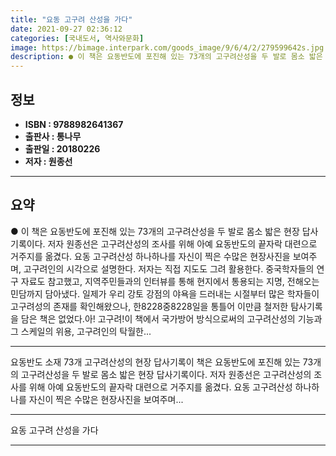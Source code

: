```yaml
---
title: "요동 고구려 산성을 가다"
date: 2021-09-27 02:36:12
categories: [국내도서, 역사와문화]
image: https://bimage.interpark.com/goods_image/9/6/4/2/279599642s.jpg
description: ● 이 책은 요동반도에 포진해 있는 73개의 고구려산성을 두 발로 몸소 밟은 현장 답사기록이다. 저자 원종선은 고구려산성의 조사를 위해 아예 요동반도의 끝자락 대련으로 거주지를 옮겼다. 요동 고구려산성 하나하나를 자신이 찍은 수많은 현장사진을 보여주며, 고구려인의 시각으로 설명한다.
---
```


## **정보**

- **ISBN : 9788982641367**
- **출판사 : 통나무**
- **출판일 : 20180226**
- **저자 : 원종선**

------



## **요약**

●  이 책은 요동반도에 포진해 있는 73개의 고구려산성을 두 발로 몸소 밟은 현장 답사기록이다. 저자 원종선은 고구려산성의 조사를 위해 아예 요동반도의 끝자락 대련으로 거주지를 옮겼다. 요동 고구려산성 하나하나를 자신이 찍은 수많은 현장사진을 보여주며, 고구려인의 시각으로 설명한다. 저자는 직접 지도도 그려 활용한다. 중국학자들의 연구 자료도 참고했고, 지역주민들과의 인터뷰를 통해 현지에서 통용되는 지명, 전해오는 민담까지 담아냈다. 일제가 우리 강토 강점의 야욕을 드러내는 시절부터 많은 학자들이 고구려성의 존재를 확인해왔으나, 한8228중8228일을 통틀어 이만큼 철저한 탐사기록을 담은 책은 없었다.아! 고구려!이 책에서 국가방어 방식으로써의 고구려산성의 기능과 그 스케일의 위용, 고구려인의 탁월한...

------

요동반도 소재 73개 고구려산성의 현장 답사기록이 책은 요동반도에 포진해 있는 73개의 고구려산성을 두 발로 몸소 밟은 현장 답사기록이다. 저자 원종선은 고구려산성의 조사를 위해 아예 요동반도의 끝자락 대련으로 거주지를 옮겼다. 요동 고구려산성 하나하나를 자신이 찍은 수많은 현장사진을 보여주며... 

------


요동 고구려 산성을 가다 

------



